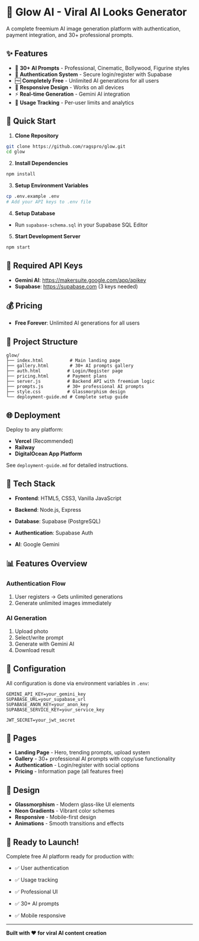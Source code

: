 # 🌟 Glow AI - Viral AI Looks Generator

A complete freemium AI image generation platform with authentication, payment integration, and 30+ professional prompts.

## ✨ Features

- 🎨 **30+ AI Prompts** - Professional, Cinematic, Bollywood, Figurine styles
- 🔐 **Authentication System** - Secure login/register with Supabase
- 🆓 **Completely Free** - Unlimited AI generations for all users
- 📱 **Responsive Design** - Works on all devices
- ⚡ **Real-time Generation** - Gemini AI integration
- 🎯 **Usage Tracking** - Per-user limits and analytics

## 🚀 Quick Start

1. **Clone Repository**
```bash
git clone https://github.com/ragspro/glow.git
cd glow
```

2. **Install Dependencies**
```bash
npm install
```

3. **Setup Environment Variables**
```bash
cp .env.example .env
# Add your API keys to .env file
```

4. **Setup Database**
- Run `supabase-schema.sql` in your Supabase SQL Editor

5. **Start Development Server**
```bash
npm start
```

## 🔑 Required API Keys

- **Gemini AI**: https://makersuite.google.com/app/apikey
- **Supabase**: https://supabase.com (3 keys needed)


## 💰 Pricing

- **Free Forever**: Unlimited AI generations for all users

## 📁 Project Structure

```
glow/
├── index.html          # Main landing page
├── gallery.html        # 30+ AI prompts gallery
├── auth.html          # Login/Register page
├── pricing.html       # Payment plans
├── server.js          # Backend API with freemium logic
├── prompts.js         # 30+ professional AI prompts
├── style.css          # Glassmorphism design
└── deployment-guide.md # Complete setup guide
```

## 🌐 Deployment

Deploy to any platform:
- **Vercel** (Recommended)
- **Railway**
- **DigitalOcean App Platform**

See `deployment-guide.md` for detailed instructions.

## 🎯 Tech Stack

- **Frontend**: HTML5, CSS3, Vanilla JavaScript
- **Backend**: Node.js, Express
- **Database**: Supabase (PostgreSQL)
- **Authentication**: Supabase Auth

- **AI**: Google Gemini

## 📊 Features Overview

### Authentication Flow
1. User registers → Gets unlimited generations
2. Generate unlimited images immediately

### AI Generation
1. Upload photo
2. Select/write prompt
3. Generate with Gemini AI
4. Download result

## 🔧 Configuration

All configuration is done via environment variables in `.env`:

```env
GEMINI_API_KEY=your_gemini_key
SUPABASE_URL=your_supabase_url
SUPABASE_ANON_KEY=your_anon_key
SUPABASE_SERVICE_KEY=your_service_key

JWT_SECRET=your_jwt_secret
```

## 📱 Pages

- **Landing Page** - Hero, trending prompts, upload system
- **Gallery** - 30+ professional AI prompts with copy/use functionality
- **Authentication** - Login/register with social options
- **Pricing** - Information page (all features free)

## 🎨 Design

- **Glassmorphism** - Modern glass-like UI elements
- **Neon Gradients** - Vibrant color schemes
- **Responsive** - Mobile-first design
- **Animations** - Smooth transitions and effects

## 🚀 Ready to Launch!

Complete free AI platform ready for production with:
- ✅ User authentication

- ✅ Usage tracking
- ✅ Professional UI
- ✅ 30+ AI prompts
- ✅ Mobile responsive

---

**Built with ❤️ for viral AI content creation**